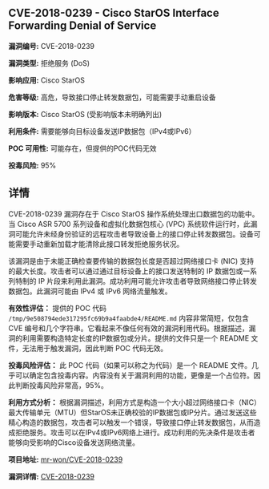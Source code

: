 ## CVE-2018-0239 - Cisco StarOS Interface Forwarding Denial of Service

**漏洞编号:** CVE-2018-0239

**漏洞类型:** 拒绝服务 (DoS)

**影响应用:** Cisco StarOS

**危害等级:** 高危，导致接口停止转发数据包，可能需要手动重启设备

**影响版本:** Cisco StarOS (受影响版本未明确列出)

**利用条件:** 需要能够向目标设备发送IP数据包（IPv4或IPv6）

**POC 可用性:** 可能存在，但提供的POC代码无效

**投毒风险:** 95%

## 详情

CVE-2018-0239 漏洞存在于 Cisco StarOS 操作系统处理出口数据包的功能中。当 Cisco ASR 5700 系列设备和虚拟化数据包核心 (VPC) 系统软件运行时，此漏洞可能允许未经身份验证的远程攻击者导致设备上的接口停止转发数据包。设备可能需要手动重新加载才能清除此接口转发拒绝服务状况。

该漏洞是由于未能正确检查要传输的数据包长度是否超过网络接口卡 (NIC) 支持的最大长度。攻击者可以通过通过目标设备上的接口发送特制的 IP 数据包或一系列特制的 IP 片段来利用此漏洞。成功利用可能允许攻击者导致网络接口停止转发数据包。此漏洞可能由 IPv4 或 IPv6 网络流量触发。

**有效性评估：**
提供的 POC 代码 `/tmp/9e508794ede317295fc69b9a4faabde4/README.md` 内容非常简短，仅包含 CVE 编号和几个字符串。它看起来不像任何有效的漏洞利用代码。根据描述，漏洞的利用需要构造特定长度的IP数据包或分片。提供的文件只是一个 README 文件，无法用于触发漏洞，因此判断 POC 代码无效。

**投毒风险评估：**
此 POC 代码（如果可以称之为代码）是一个 README 文件。几乎可以确定包含投毒内容。内容没有关于漏洞利用的功能，更像是一个占位符。因此判断投毒风险非常高，95%。

**利用方式分析：**
根据漏洞描述，利用方式是构造一个大小超过网络接口卡（NIC）最大传输单元（MTU）但StarOS未正确校验的IP数据包或IP分片。通过发送这些精心构造的数据包，攻击者可以触发一个错误，导致接口停止转发数据包，从而造成拒绝服务。攻击可以在IPv4或IPv6网络上进行。成功利用的先决条件是攻击者能够向受影响的Cisco设备发送网络流量。

**项目地址:** [mr-won/CVE-2018-0239](https://github.com/mr-won/CVE-2018-0239)

**漏洞详情:** [CVE-2018-0239](https://nvd.nist.gov/vuln/detail/CVE-2018-0239)